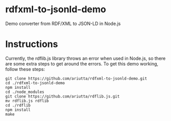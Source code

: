 rdfxml-to-jsonld-demo
=====================

Demo converter from RDF/XML to JSON-LD in Node.js

# Instructions
Currently, the rdflib.js library throws an error when used in Node.js, so there are some extra steps to get around the errors. To get this demo working, follow these steps:

```
git clone https://github.com/ariutta/rdfxml-to-jsonld-demo.git
cd ./rdfxml-to-jsonld-demo
npm install
cd ./node_modules
git clone https://github.com/ariutta/rdflib.js.git
mv rdflib.js rdflib
cd ./rdflib
npm install
make
```
